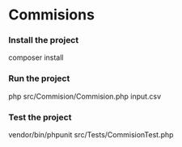 # Commisions


### Install the project
composer install

### Run the project 
php src/Commision/Commision.php input.csv

### Test the project
vendor/bin/phpunit src/Tests/CommisionTest.php
